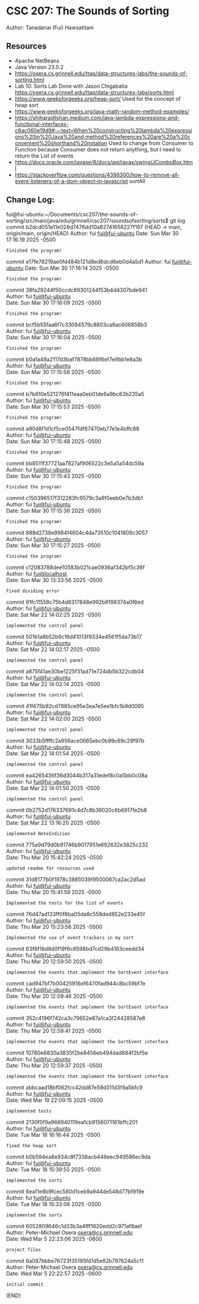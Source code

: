 # CSC 207: The Sounds of Sorting

Author: Tanadanai (Fui) Hawsatitam

## Resources

*   Apache NetBeans
*   Java Version 23.0.2
*   https://osera.cs.grinnell.edu/ttap/data-structures-labs/the-sounds-of-sorting.html
*   Lab 10: Sorts Lab Done with Jason Chigabatia https://osera.cs.grinnell.edu/ttap/data-structures-labs/sorts.html
*   https://www.geeksforgeeks.org/heap-sort/ Used for the concept of heap sort
*   https://www.geeksforgeeks.org/java-math-random-method-examples/
*   https://shiharadilshan.medium.com/java-lambda-expressions-and-functional-interfaces-c6ac060e19d9#:~:text=When%20constructing%20lambda%20expressions%20in%20Java%20and,method%20references%20are%20a%20convenient%20shorthand%20notation
Used to change from Consumer to Function because Consumer does not return anything, but I need to return the List of events
*   https://docs.oracle.com/javase/8/docs/api/javax/swing/JComboBox.html
*   https://stackoverflow.com/questions/4386300/how-to-remove-all-event-listeners-of-a-dom-object-in-javascript
sortAll

## Change Log:

fui@fui-ubuntu:~/Documents/csc207/the-sounds-of-sorting/src/main/java/edu/grinnell/csc207/soundsofsorting/sorts$ git log
commit b2dcd051e11e028d7476dd10a82741658227f197 (HEAD -> main, origin/main, origin/HEAD)
Author: fui <fui@fui-ubuntu>
Date:   Sun Mar 30 17:16:19 2025 -0500

    Finished the program!

commit e17fe78219ae0fd484b121d8ed6dcd6eb0d4a5d1
Author: fui <fui@fui-ubuntu>
Date:   Sun Mar 30 17:16:14 2025 -0500
                                                                                              
    Finished the program!                                                                     
                                                                                              
commit 38fa29244f50ccdc89301244f53b4d4307bde941                                               
Author: fui <fui@fui-ubuntu>                                                                  
Date:   Sun Mar 30 17:16:09 2025 -0500                                                        
                                                                                              
    Finished the program!                                                                     
                                                                                              
commit bcf5b55faa6f7c33084579c8803ca6ac606858b3                                               
Author: fui <fui@fui-ubuntu>                                                                  
Date:   Sun Mar 30 17:16:04 2025 -0500                                                        
                                                                                              
    Finished the program!                                                                     
                                                                                              
commit b0a1a48a2117d3baf7878bb68f6ef7e9bb1e8a3b                                               
Author: fui <fui@fui-ubuntu>                                                                  
Date:   Sun Mar 30 17:15:58 2025 -0500                                                        
                                                                                              
    Finished the program!                                                                     
                                                                                              
commit b7b810e521276f411eaa0eb01de6a9bc83b235a5                                               
Author: fui <fui@fui-ubuntu>                                                                  
Date:   Sun Mar 30 17:15:53 2025 -0500                                                        
                                                                                              
    Finished the program!                                                                     
                                                                                              
commit a90d8f1d1cf5ce0547fdf67470eb77e1e4bffc88                                               
Author: fui <fui@fui-ubuntu>                                                                  
Date:   Sun Mar 30 17:15:48 2025 -0500                                                        
                                                                                              
    Finished the program!                                                                     
                                                                                              
commit bb8511f37721aa7827af906522c3e5a5a54dc59a                                               
Author: fui <fui@fui-ubuntu>                                                                  
Date:   Sun Mar 30 17:15:43 2025 -0500                                                        
                                                                                              
    Finished the program!                                                                     
                                                                                              
commit c150396517f312283fc9579c3a9f0eeb0e7b3db1                                               
Author: fui <fui@fui-ubuntu>                                                                  
Date:   Sun Mar 30 17:15:36 2025 -0500                                                        
                                                                                              
    Finished the program!                                                                     
                                                                                              
commit 888d2738e9984f4604c4da73510c1041809c3057                                               
Author: fui <fui@fui-ubuntu>                                                                  
Date:   Sun Mar 30 17:15:27 2025 -0500                                                        
                                                                                              
    Finished the program!                                                                     
                                                                                              
commit c12083788dee10583b021cae0936af342bf5c36f                                               
Author: fui <fui@localhost>                                                                   
Date:   Sun Mar 30 13:33:56 2025 -0500                                                        
                                                                                              
    Fixed dividing error                                                                      
                                                                                              
commit 91fc11558c75b4d6317848e992b9198374a0f6ed                                               
Author: fui <fui@fui-ubuntu>                                                                  
Date:   Sat Mar 22 14:02:25 2025 -0500                                                        
                                                                                              
    implemented the control panel                                                             
                                                                                              
commit 501b1a8b52b9c16d41013f9334e4561f5da73b17                                               
Author: fui <fui@fui-ubuntu>                                                                  
Date:   Sat Mar 22 14:02:17 2025 -0500                                                        
                                                                                              
    implemented the control panel                                                             
                                                                                              
commit a875f41ae30be1225f31ad71e724db5b322cdb04                                               
Author: fui <fui@fui-ubuntu>                                                                  
Date:   Sat Mar 22 14:02:14 2025 -0500                                                        
                                                                                              
    implemented the control panel                                                             
                                                                                              
commit 41f475b92cd7885ce95e3ea7e5ee1bfc1b9d0095                                               
Author: fui <fui@fui-ubuntu>                                                                  
Date:   Sat Mar 22 14:02:00 2025 -0500                                                        
                                                                                              
    implemented the control panel                                                             
                                                                                              
commit 3033b5ffffc2a956ace0665ebc0b99c69c29f97b                                               
Author: fui <fui@fui-ubuntu>                                                                  
Date:   Sat Mar 22 14:01:54 2025 -0500                                                        
                                                                                              
    implemented the control panel                                                             
                                                                                              
commit ea4265436f36d3044b317a31edef8c0a5bb0c08a                                               
Author: fui <fui@fui-ubuntu>                                                                  
Date:   Sat Mar 22 14:01:50 2025 -0500                                                        
                                                                                              
    implemented the control panel                                                             
                                                                                              
commit 0b2752d176337691c4d7c8b39020c6b6917fe2b8                                               
Author: fui <fui@fui-ubuntu>                                                                  
Date:   Sat Mar 22 13:16:20 2025 -0500                                                        
                                                                                              
    implemented NoteIndicies                                                                  
                                                                                              
commit 775a9d79d0b91746b9017951e692632e3825c232                                               
Author: fui <fui@fui-ubuntu>                                                                  
Date:   Thu Mar 20 15:42:24 2025 -0500                                                        
                                                                                              
    updated readme for resources used                                                         
                                                                                              
commit 31d8177b0f1978c3885039f9500067ca2ac2d5ad                                               
Author: fui <fui@fui-ubuntu>                                                                  
Date:   Thu Mar 20 15:41:59 2025 -0500                                                        
                                                                                              
    Implemented the tests for the list of events                                              
                                                                                              
commit 76d47ad133ff0f8ba05da8c558ded852e233e45f                                               
Author: fui <fui@fui-ubuntu>                                                                  
Date:   Thu Mar 20 15:23:56 2025 -0500                                                        
                                                                                              
    Implemented the use of event trackers in my sort                                          
                                                                                              
commit 63f6f16d8d0f19f6c8598bd7cd29b4163ceedd34                                               
Author: fui <fui@fui-ubuntu>                                                                  
Date:   Thu Mar 20 12:59:50 2025 -0500                                                        
                                                                                              
    implemented the events that implement the SortEvent interface                             
                                                                                              
commit cad947bf7b00425916ef6470fad944c8bc59bf7e                                               
Author: fui <fui@fui-ubuntu>                                                                  
Date:   Thu Mar 20 12:59:46 2025 -0500                                                        
                                                                                              
    implemented the events that implement the SortEvent interface                             
                                                                                              
commit 352c4196f742ca3c79652e87a1ca3f24428587e8                                               
Author: fui <fui@fui-ubuntu>                                                                  
Date:   Thu Mar 20 12:59:41 2025 -0500                                                        
                                                                                              
    implemented the events that implement the SortEvent interface                             
                                                                                              
commit 10780e6830a3835f2be8456eb494dad684f2bf5e                                               
Author: fui <fui@fui-ubuntu>                                                                  
Date:   Thu Mar 20 12:59:37 2025 -0500                                                        
                                                                                              
    implemented the events that implement the SortEvent interface                             
                                                                                              
commit abbcaad18bf062fcc42dd87e59d311d3f9a5bfc9                                               
Author: fui <fui@fui-ubuntu>                                                                  
Date:   Wed Mar 19 22:09:15 2025 -0500                                                        
                                                                                              
    implemented tests                                                                         
                                                                                              
commit 2130f0f9a966940119ea1cb9156071161bffc201                                               
Author: fui <fui@fui-ubuntu>                                                                  
Date:   Tue Mar 18 16:16:44 2025 -0500                                                        
                                                                                              
    fixed the heap sort                                                                       
                                                                                              
commit b0b594ea8e934c8f7338acb446eec949586ec9da                                               
Author: fui <fui@fui-ubuntu>                                                                  
Date:   Tue Mar 18 15:39:55 2025 -0500                                                        
                                                                                              
    implemented the sorts                                                                     
                                                                                              
commit 6ea11e8b9fcec580d1ceb9a944de548d77bf919e                                               
Author: fui <fui@fui-ubuntu>                                                                  
Date:   Tue Mar 18 15:33:06 2025 -0500                                                        
                                                                                              
    implemented the sorts                                                                     
                                                                                              
commit 6052809646c1d33b3a4fff1820edd2c971af8aef                                               
Author: Peter-Michael Osera <osera@cs.grinnell.edu>                                           
Date:   Wed Mar 5 22:23:06 2025 -0600                                                         
                                                                                              
    project files                                                                             
                                                                                              
commit 6a087bbbe76723f35185fd1d5e82b797624a5c11                                               
Author: Peter-Michael Osera <osera@cs.grinnell.edu>                                           
Date:   Wed Mar 5 22:22:57 2025 -0600                                                         
                                                                                              
    initial commit                                                                            
(END)                     
